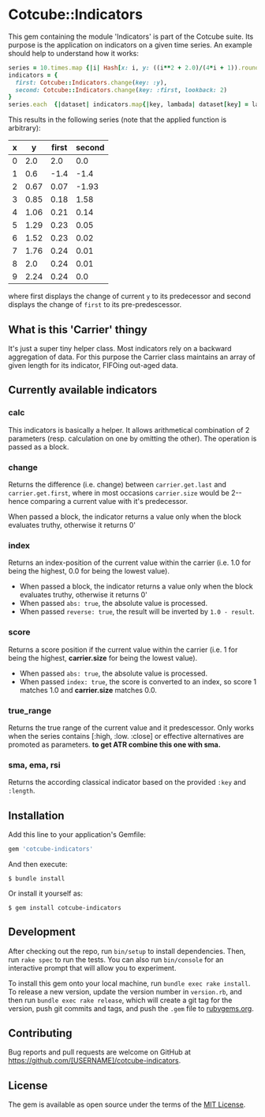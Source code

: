 # Cotcube::Indicators

This gem containing the module 'Indicators' is part of the Cotcube suite. Its purpose
is the application on indicators on a given time series. An example should help to
understand how it works:

```ruby
series = 10.times.map {|i| Hash[x: i, y: ((i**2 + 2.0)/(4*i + 1)).round(2)] } 
indicators = { 
  first: Cotcube::Indicators.change(key: :y),
  second: Cotcube::Indicators.change(key: :first, lookback: 2)
}
series.each  {|dataset| indicators.map{|key, lambada| dataset[key] = lambada.call(dataset).round(3) } }
```

This results in the following series (note that the applied function is arbitrary):

| x | y | first | second |
| --- | --- | --- | --- | 
| 0 | 2.0  | 2.0  |  0.0 |
| 1 | 0.6  | -1.4 | -1.4 |
| 2 | 0.67 | 0.07 | -1.93 |
| 3 | 0.85 | 0.18 | 1.58 |
| 4 | 1.06 | 0.21 | 0.14 |
| 5 | 1.29 | 0.23 | 0.05 | 
| 6 | 1.52 | 0.23 | 0.02 |
| 7 | 1.76 | 0.24 | 0.01 | 
| 8 | 2.0  | 0.24 | 0.01 |
| 9 | 2.24 | 0.24 | 0.0  | 

where first displays the change of current `y` to its predecessor and second displays the change of `first` to its pre-predescessor. 

## What is this 'Carrier' thingy

It's just a super tiny helper class. Most indicators rely on a backward aggregation of data. For this purpose the Carrier 
class maintains an array of given length for its indicator, FIFOing out-aged data.

## Currently available indicators

### calc

This indicators is basically a helper. It allows arithmetical combination of 2 parameters (resp. calculation on one by omitting the other). The operation is passed as a block.

### change

Returns the difference (i.e. change) between `carrier.get.last` and `carrier.get.first`, where in most occasions `carrier.size` would be 2--hence comparing a current value with it's predecessor. 

When passed a block, the indicator returns a value only when the block evaluates truthy, otherwise it returns 0'

### index

Returns an index-position of the current value within the carrier (i.e. 1.0 for being the highest, 0.0 for being the lowest value). 

- When passed a block, the indicator returns a value only when the block evaluates truthy, otherwise it returns 0'
- When passed `abs: true`, the absolute value is processed. 
- When passed `reverse: true`, the result will be inverted by `1.0 - result`.

### score

Returns a score position if the current value within the carrier (i.e. 1 for being the highest, __carrier.size__ for being the lowest value). 

- When passed `abs: true`, the absolute value is processed.
- When passed `index: true`, the score is converted to an index, so score 1 matches 1.0 and __carrier.size__ matches 0.0.

### true\_range 

Returns the true range of the current value and it predescessor. Only works when the series contains [:high, :low. :close] or effective alternatives are promoted as parameters. __to get ATR combine this one with sma.__

### sma, ema, rsi

Returns the according classical indicator based on the provided `:key` and `:length`. 


## Installation

Add this line to your application's Gemfile:

```ruby
gem 'cotcube-indicators'
```

And then execute:

    $ bundle install

Or install it yourself as:

    $ gem install cotcube-indicators

## Development

After checking out the repo, run `bin/setup` to install dependencies. Then, run `rake spec` to run the tests. You can also run `bin/console` for an interactive prompt that will allow you to experiment.

To install this gem onto your local machine, run `bundle exec rake install`. To release a new version, update the version number in `version.rb`, and then run `bundle exec rake release`, which will create a git tag for the version, push git commits and tags, and push the `.gem` file to [rubygems.org](https://rubygems.org).

## Contributing

Bug reports and pull requests are welcome on GitHub at https://github.com/[USERNAME]/cotcube-indicators.


## License

The gem is available as open source under the terms of the [MIT License](https://opensource.org/licenses/MIT).
